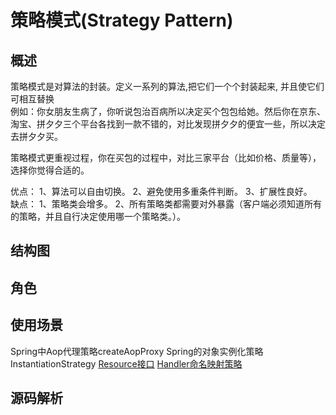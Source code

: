 # 策略模式(Strategy Pattern)

## 概述
策略模式是对算法的封装。定义一系列的算法,把它们一个个封装起来, 并且使它们可相互替换  
例如：你女朋友生病了，你听说包治百病所以决定买个包包给她。然后你在京东、淘宝、拼夕夕三个平台各找到一款不错的，对比发现拼夕夕的便宜一些，所以决定去拼夕夕买。  

策略模式更重视过程，你在买包的过程中，对比三家平台（比如价格、质量等），选择你觉得合适的。  

优点： 1、算法可以自由切换。 2、避免使用多重条件判断。 3、扩展性良好。  
缺点： 1、策略类会增多。 2、所有策略类都需要对外暴露（客户端必须知道所有的策略，并且自行决定使用哪一个策略类。）。


## 结构图

## 角色

## 使用场景
Spring中Aop代理策略createAopProxy
Spring的对象实例化策略InstantiationStrategy
[Resource接口](https://blog.csdn.net/inthat/article/details/80500750)
[Handler命名映射策略](https://blog.csdn.net/boonya/article/details/115230052)
## 源码解析

